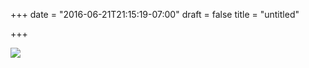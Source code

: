 +++
date = "2016-06-21T21:15:19-07:00"
draft = false
title = "untitled"

+++

<img src="https://s3-us-west-2.amazonaws.com/ginput/20160620_01_25.jpg">
